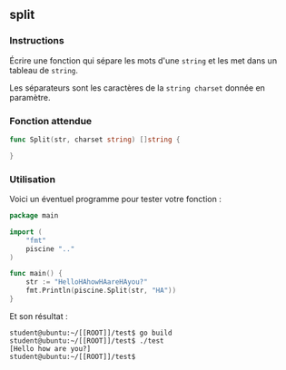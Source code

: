 ## split

### Instructions

Écrire une fonction qui sépare les mots d'une `string` et les met dans un tableau de `string`.

Les séparateurs sont les caractères de la `string charset` donnée en paramètre.

### Fonction attendue

```go
func Split(str, charset string) []string {

}
```

### Utilisation

Voici un éventuel programme pour tester votre fonction :

```go
package main

import (
	"fmt"
	piscine ".."
)

func main() {
	str := "HelloHAhowHAareHAyou?"
	fmt.Println(piscine.Split(str, "HA"))
}
```

Et son résultat :

```console
student@ubuntu:~/[[ROOT]]/test$ go build
student@ubuntu:~/[[ROOT]]/test$ ./test
[Hello how are you?]
student@ubuntu:~/[[ROOT]]/test$
```
